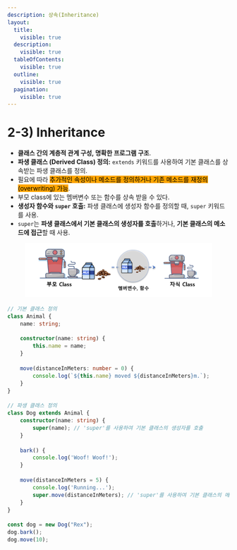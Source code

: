 ```yaml
---
description: 상속(Inheritance)
layout:
  title:
    visible: true
  description:
    visible: true
  tableOfContents:
    visible: true
  outline:
    visible: true
  pagination:
    visible: true
---
```


# 2-3) Inheritance

* **클래스 간의 계층적 관계 구성, 명확한 프로그램 구조**.
* **파생 클래스 (Derived Class) 정의:** `extends` 키워드를 사용하여 기본 클래스를 상속받는 파생 클래스를 정의.
* 필요에 따라 <mark style="background-color:orange;">추가적인 속성이나 메소드를 정의하거나 기존 메소드를 재정의(overwriting) 가능</mark>.
* 부모 class에 있는 멤버변수 또는 함수를 상속 받을 수 있다.
* **생성자 함수와 `super` 호출:** 파생 클래스에 생성자 함수를 정의할 때, `super` 키워드를 사용.
* `super`는 **파생 클래스에서 기본 클래스의 생성자를 호출**하거나, **기본 클래스의 메소드에 접근**할 때 사용.

<div align="left">

<figure><img src="../../../../.gitbook/assets/2023-12-21 21 49 07.png" alt="" width="563"><figcaption></figcaption></figure>

</div>

```typescript
// 기본 클래스 정의
class Animal {
    name: string;

    constructor(name: string) {
        this.name = name;
    }

    move(distanceInMeters: number = 0) {
        console.log(`${this.name} moved ${distanceInMeters}m.`);
    }
}

// 파생 클래스 정의
class Dog extends Animal {
    constructor(name: string) {
        super(name); // 'super'를 사용하여 기본 클래스의 생성자를 호출
    }

    bark() {
        console.log('Woof! Woof!');
    }

    move(distanceInMeters = 5) {
        console.log('Running...');
        super.move(distanceInMeters); // 'super'를 사용하여 기본 클래스의 메소드 호출
    }
}

const dog = new Dog("Rex");
dog.bark();
dog.move(10);
```
